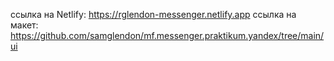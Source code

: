 ссылка на Netlify: https://rglendon-messenger.netlify.app
ссылка на макет: https://github.com/samglendon/mf.messenger.praktikum.yandex/tree/main/ui
